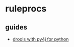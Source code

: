# ruleprocs

## guides
- [drools with py4j for python](https://www.bilibili.com/video/av79791672/)

